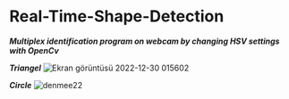 # Real-Time-Shape-Detection
***Multiplex identification program on webcam by changing HSV settings with OpenCv***


***Triangel***
![Ekran görüntüsü 2022-12-30 015602](https://user-images.githubusercontent.com/54312783/210018898-32431fdf-14b2-407f-913a-c3ded41a7d62.png)


***Circle***
![denmee22](https://user-images.githubusercontent.com/54312783/210021101-4d0a02a1-fb9d-44b3-8bfd-2c5cdd09af2b.png)
